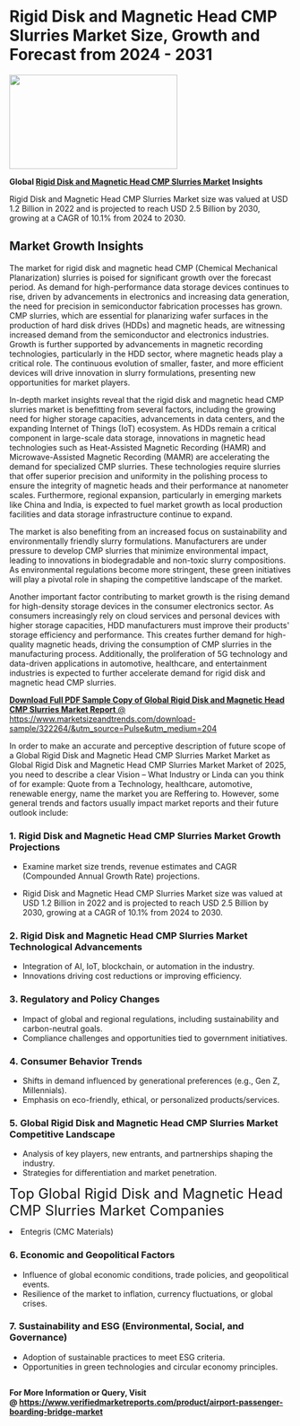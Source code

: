 <H1>Rigid Disk and Magnetic Head CMP Slurries Market Size, Growth and Forecast from 2024 - 2031</H1><img class="aligncenter size-medium wp-image-584254" src="https://thirdeyenews.in/wp-content/uploads/2024/09/Global-Market-Research-300x168.jpeg" alt="" width="300" height="168" /><p><strong>Global&nbsp;<a href="https://www.marketsizeandtrends.com/download-sample/322264/&amp;utm_source=Pulse&amp;utm_medium=204">Rigid Disk and Magnetic Head CMP Slurries Market</a> Insights</strong></p><p>Rigid Disk and Magnetic Head CMP Slurries Market size was valued at USD 1.2 Billion in 2022 and is projected to reach USD 2.5 Billion by 2030, growing at a CAGR of 10.1% from 2024 to 2030.</p><p><h2>Market Growth Insights</h2> <p>The market for rigid disk and magnetic head CMP (Chemical Mechanical Planarization) slurries is poised for significant growth over the forecast period. As demand for high-performance data storage devices continues to rise, driven by advancements in electronics and increasing data generation, the need for precision in semiconductor fabrication processes has grown. CMP slurries, which are essential for planarizing wafer surfaces in the production of hard disk drives (HDDs) and magnetic heads, are witnessing increased demand from the semiconductor and electronics industries. Growth is further supported by advancements in magnetic recording technologies, particularly in the HDD sector, where magnetic heads play a critical role. The continuous evolution of smaller, faster, and more efficient devices will drive innovation in slurry formulations, presenting new opportunities for market players.</p> <p><a href="https://example.com/download-sample" target="_blank"></a></p> <p>In-depth market insights reveal that the rigid disk and magnetic head CMP slurries market is benefitting from several factors, including the growing need for higher storage capacities, advancements in data centers, and the expanding Internet of Things (IoT) ecosystem. As HDDs remain a critical component in large-scale data storage, innovations in magnetic head technologies such as Heat-Assisted Magnetic Recording (HAMR) and Microwave-Assisted Magnetic Recording (MAMR) are accelerating the demand for specialized CMP slurries. These technologies require slurries that offer superior precision and uniformity in the polishing process to ensure the integrity of magnetic heads and their performance at nanometer scales. Furthermore, regional expansion, particularly in emerging markets like China and India, is expected to fuel market growth as local production facilities and data storage infrastructure continue to expand.</p> <p>The market is also benefiting from an increased focus on sustainability and environmentally friendly slurry formulations. Manufacturers are under pressure to develop CMP slurries that minimize environmental impact, leading to innovations in biodegradable and non-toxic slurry compositions. As environmental regulations become more stringent, these green initiatives will play a pivotal role in shaping the competitive landscape of the market.</p> <p>Another important factor contributing to market growth is the rising demand for high-density storage devices in the consumer electronics sector. As consumers increasingly rely on cloud services and personal devices with higher storage capacities, HDD manufacturers must improve their products' storage efficiency and performance. This creates further demand for high-quality magnetic heads, driving the consumption of CMP slurries in the manufacturing process. Additionally, the proliferation of 5G technology and data-driven applications in automotive, healthcare, and entertainment industries is expected to further accelerate demand for rigid disk and magnetic head CMP slurries.</p> <p><a href="https://example.com/get-more" target="_blank"></p><p><span class=""><strong>Download Full PDF Sample Copy of Global Rigid Disk and Magnetic Head CMP Slurries Market Report</strong> @ <a href="https://www.marketsizeandtrends.com/download-sample/322264/&amp;utm_source=Pulse&amp;utm_medium=204" target="_blank">https://www.marketsizeandtrends.com/download-sample/322264/&amp;utm_source=Pulse&amp;utm_medium=204</a></span></p><p>In order to make an accurate and perceptive description of future scope of a Global&nbsp;Rigid Disk and Magnetic Head CMP Slurries Market Market as Global&nbsp;Rigid Disk and Magnetic Head CMP Slurries Market Market of 2025, you need to describe a clear Vision &ndash; What Industry or Linda can you think of for example: Quote from a Technology, healthcare, automotive, renewable energy, name the market you are Reffering to. However, some general trends and factors usually impact market reports and their future outlook include:</p><h3>1.&nbsp;<strong>Rigid Disk and Magnetic Head CMP Slurries Market Growth Projections</strong></h3><ul><li>Examine market size trends, revenue estimates and CAGR (Compounded Annual Growth Rate) projections.</li><li><p>Rigid Disk and Magnetic Head CMP Slurries Market size was valued at USD 1.2 Billion in 2022 and is projected to reach USD 2.5 Billion by 2030, growing at a CAGR of 10.1% from 2024 to 2030.</p></li></ul><h3>2.&nbsp;<strong>Rigid Disk and Magnetic Head CMP Slurries Market Technological Advancements</strong></h3><ul><li>Integration of AI, IoT, blockchain, or automation in the industry.</li><li>Innovations driving cost reductions or improving efficiency.</li></ul><h3>3.&nbsp;<strong>Regulatory and Policy Changes</strong></h3><ul><li>Impact of global and regional regulations, including sustainability and carbon-neutral goals.</li><li>Compliance challenges and opportunities tied to government initiatives.</li></ul><h3>4.&nbsp;<strong>Consumer Behavior Trends</strong></h3><ul><li>Shifts in demand influenced by generational preferences (e.g., Gen Z, Millennials).</li><li>Emphasis on eco-friendly, ethical, or personalized products/services.</li></ul><h3>5.&nbsp;<strong>Global Rigid Disk and Magnetic Head CMP Slurries Market Competitive Landscape</strong></h3><ul><li>Analysis of key players, new entrants, and partnerships shaping the industry.</li><li>Strategies for differentiation and market penetration.</li></ul><p data-pm-slice="1 1 []"><span style="color: inherit; font-family: inherit; font-size: 25px;">Top Global Rigid Disk and Magnetic Head CMP Slurries Market Companies</span></p><div class="" data-test-id=""><p><li>Entegris (CMC Materials)</li></p></div><h3>6.&nbsp;<strong>Economic and Geopolitical Factors</strong></h3><ul><li>Influence of global economic conditions, trade policies, and geopolitical events.</li><li>Resilience of the market to inflation, currency fluctuations, or global crises.</li></ul><h3>7.&nbsp;<strong>Sustainability and ESG (Environmental, Social, and Governance)</strong></h3><ul><li>Adoption of sustainable practices to meet ESG criteria.</li><li>Opportunities in green technologies and circular economy principles.</li></ul><h2><strong style="font-size: 14px;">For More Information or Query, Visit @&nbsp;</strong><a style="background-color: #ffffff; font-size: 14px;" href="https://www.marketsizeandtrends.com/report/rigid-disk-and-magnetic-head-cmp-slurries-market/" target="_blank">https://www.verifiedmarketreports.com/product/airport-passenger-boarding-bridge-market</a></h2>
